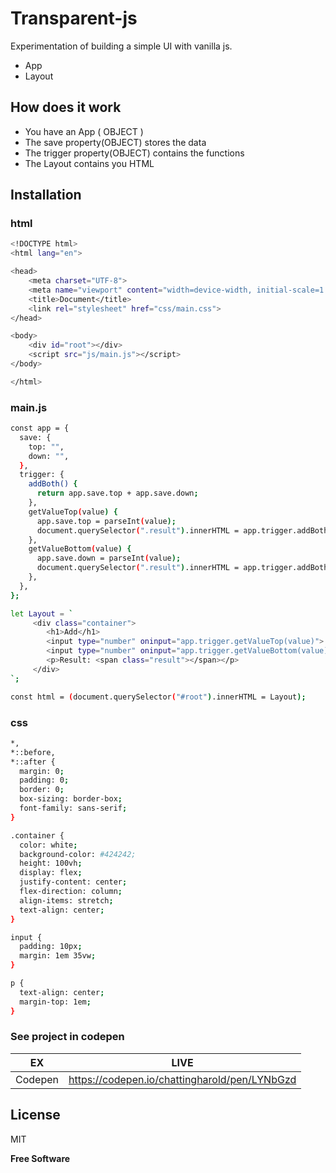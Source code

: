 # Transparent-js

Experimentation of building a simple UI with vanilla js.

  - App 
  - Layout 


## How does it work

  - You have an App ( OBJECT )
  - The save property(OBJECT) stores the data
  - The trigger property(OBJECT) contains the functions
  - The Layout contains you HTML
  

## Installation

### html
```sh
<!DOCTYPE html>
<html lang="en">

<head>
    <meta charset="UTF-8">
    <meta name="viewport" content="width=device-width, initial-scale=1.0">
    <title>Document</title>
    <link rel="stylesheet" href="css/main.css">
</head>

<body>
    <div id="root"></div>
    <script src="js/main.js"></script>   
</body>

</html>
```

### main.js

```sh
const app = {
  save: {
    top: "",
    down: "",
  },
  trigger: {
    addBoth() {
      return app.save.top + app.save.down;
    },
    getValueTop(value) {
      app.save.top = parseInt(value);
      document.querySelector(".result").innerHTML = app.trigger.addBoth();
    },
    getValueBottom(value) {
      app.save.down = parseInt(value);
      document.querySelector(".result").innerHTML = app.trigger.addBoth();
    },
  },
};

let Layout = `
     <div class="container">
        <h1>Add</h1>
        <input type="number" oninput="app.trigger.getValueTop(value)">
        <input type="number" oninput="app.trigger.getValueBottom(value)">
        <p>Result: <span class="result"></span></p>
     </div>
`;

const html = (document.querySelector("#root").innerHTML = Layout);
```


### css

```sh
*,
*::before,
*::after {
  margin: 0;
  padding: 0;
  border: 0;
  box-sizing: border-box;
  font-family: sans-serif;
}

.container {
  color: white;
  background-color: #424242;
  height: 100vh;
  display: flex;
  justify-content: center;
  flex-direction: column;
  align-items: stretch;
  text-align: center;
}

input {
  padding: 10px;
  margin: 1em 35vw;
}

p {
  text-align: center;
  margin-top: 1em;
}
```


### See project in codepen

| EX | LIVE |
| ------ | ------ |
| Codepen | https://codepen.io/chattingharold/pen/LYNbGzd |



License
----

MIT


**Free Software**

